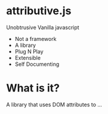 # attributive.js
Unobtrusive Vanilla javascript

* Not a framework
* A library
* Plug N Play
* Extensible
* Self Documenting

# What is it?
A library that uses DOM attributes to ...
